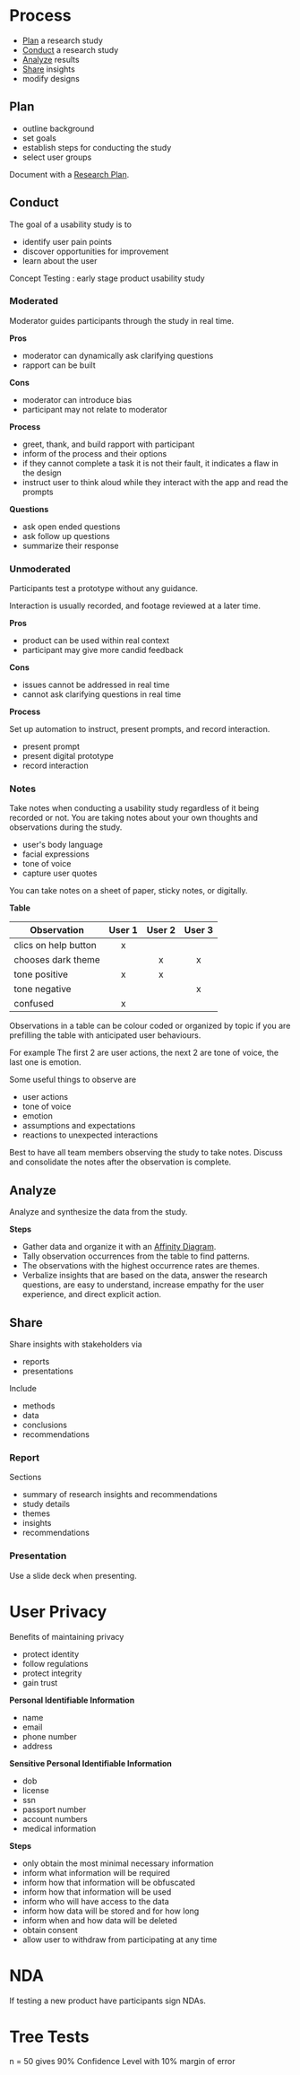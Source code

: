 # Process

- [Plan](##Plan) a research study
- [Conduct](##Conduct) a research study
- [Analyze](##Analyze) results
- [Share](##Share) insights
- modify designs

## Plan

- outline background
- set goals
- establish steps for conducting the study
- select user groups

Document with a [Research Plan](Tooling/Research%20Plan.md).

## Conduct

The goal of a usability study is to

- identify user pain points
- discover opportunities for improvement
- learn about the user

Concept Testing : early stage product usability study

### Moderated

Moderator guides participants through the study in real time.

**Pros**

- moderator can dynamically ask clarifying questions
- rapport can be built

**Cons**

- moderator can introduce bias
- participant may not relate to moderator

**Process**

- greet, thank, and build rapport with participant
- inform of the process and their options
- if they cannot complete a task it is not their fault, it indicates a flaw in the design
- instruct user to think aloud while they interact with the app and read the prompts

**Questions**

- ask open ended questions
- ask follow up questions
- summarize their response

### Unmoderated

Participants test a prototype without any guidance.

Interaction is usually recorded, and footage reviewed at a later time.

**Pros**

- product can be used within real context
- participant may give more candid feedback

**Cons**

- issues cannot be addressed in real time
- cannot ask clarifying questions in real time

**Process**

Set up automation to instruct, present prompts, and record interaction.

- present prompt 
- present digital prototype
- record interaction

### Notes

Take notes when conducting a usability study regardless of it being recorded or not.
You are taking notes about your own thoughts and observations during the study.

- user's body language
- facial expressions
- tone of voice
- capture user quotes

You can take notes on a sheet of paper, sticky notes, or digitally.

**Table**

|Observation|User 1|User 2|User 3|
|--|:--:|:--:|:--:|
|clics on help button|x|||
|chooses dark theme||x|x|
|tone positive|x|x||
|tone negative|||x|
|confused|x|||

Observations in a table can be colour coded or organized by topic if you are prefilling the table with anticipated user behaviours.

For example
The first 2 are user actions, the next 2 are tone of voice, the last one is emotion.

Some useful things to observe are

- user actions
- tone of voice
- emotion
- assumptions and expectations
- reactions to unexpected interactions

Best to have all team members observing the study to take notes.
Discuss and consolidate the notes after the observation is complete.

## Analyze

Analyze and synthesize the data from the study.

**Steps**

- Gather data and organize it with an [Affinity Diagram](Tooling/Affinity%20Diagram.md).
- Tally observation occurrences from the table to find patterns.
- The observations with the highest occurrence rates are themes.
- Verbalize insights that are based on the data, answer the research questions, are easy to understand, increase empathy for the user experience, and direct explicit action.

## Share

Share insights with stakeholders via

- reports
- presentations

Include

- methods
- data
- conclusions
- recommendations

### Report

Sections

- summary of research insights and recommendations
- study details
- themes
- insights
- recommendations

### Presentation

Use a slide deck when presenting.

# User Privacy

Benefits of maintaining privacy

- protect identity
- follow regulations
- protect integrity
- gain trust

**Personal Identifiable Information**

- name
- email
- phone number
- address

**Sensitive Personal Identifiable Information**

- dob
- license
- ssn
- passport number
- account numbers
- medical information

**Steps**

- only obtain the most minimal necessary information
- inform what information will be required
- inform how that information will be obfuscated
- inform how that information will be used
- inform who will have access to the data
- inform how data will be stored and for how long
- inform when and how data will be deleted
- obtain consent
- allow user to withdraw from participating at any time

# NDA

If testing a new product have participants sign NDAs.

# Tree Tests

n = 50 gives 90% Confidence Level with 10% margin of error

